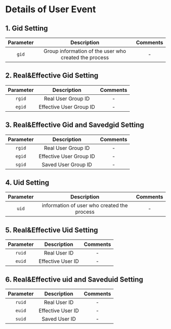 # Details of User Event

## 1. Gid Setting

| Parameter  |                           Description                           |         Comments          |
|:----------:|:---------------------------------------------------------------:|:-------------------------:|
|    `gid`    |                Group information of the user who created the process                |             -             |

## 2. Real&Effective Gid  Setting

| Parameter  |                           Description                           |         Comments          |
|:----------:|:---------------------------------------------------------------:|:-------------------------:|
|    `rgid`    |           Real User Group ID  |             -             |
|    `egid`    |           Effective User Group ID                   |             -             |

## 3. Real&Effective Gid and Savedgid Setting

| Parameter  |                           Description                           |         Comments          |
|:----------:|:---------------------------------------------------------------:|:-------------------------:|
|    `rgid`    |           Real User Group ID  |             -             |
|    `egid`    |           Effective User Group ID                   |             -             |
|    `sgid`    |           Saved User Group ID                   |             -             |

## 4. Uid Setting

| Parameter  |                           Description                           |         Comments          |
|:----------:|:---------------------------------------------------------------:|:-------------------------:|
|    `uid`    |                  information of user who created the process                |             -             |

## 5. Real&Effective Uid  Setting

| Parameter  |                           Description                           |         Comments          |
|:----------:|:---------------------------------------------------------------:|:-------------------------:|
|    `ruid`    |           Real User  ID  |             -             |
|    `euid`    |           Effective User  ID                   |             -             |

## 6. Real&Effective uid and Saveduid Setting

| Parameter  |                           Description                           |         Comments          |
|:----------:|:---------------------------------------------------------------:|:-------------------------:|
|    `ruid`    |           Real User  ID  |             -             |
|    `euid`    |           Effective User  ID                   |             -             |
|    `suid`    |           Saved User  ID                   |             -             |
